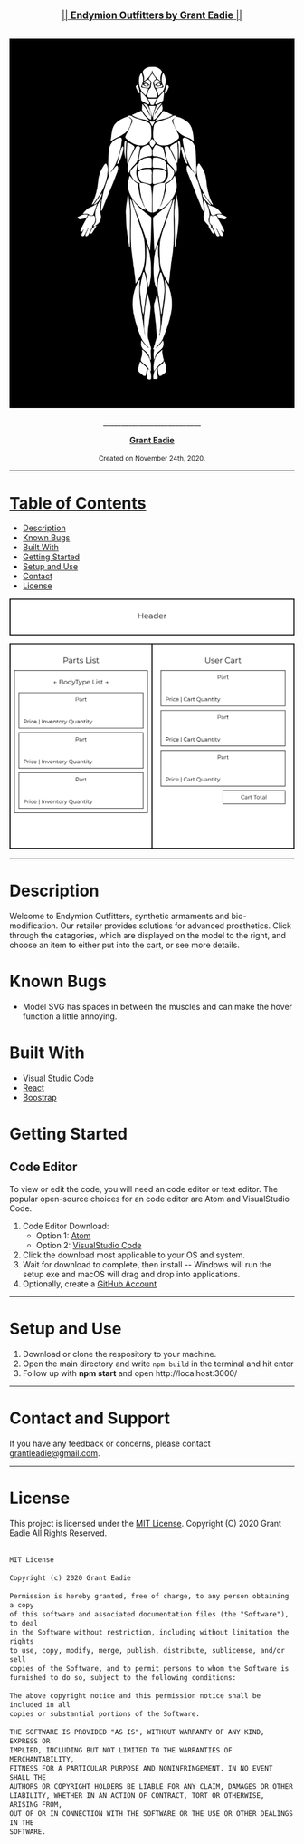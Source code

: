 <br>
<p align="center">
  <u><big>|| <b>Endymion Outfitters by Grant Eadie</b> ||</big></u>
</p>
<p align="center">
    <!-- Project Avatar/Logo -->
    <br>
    <a>
        <img src="/src/img/endymion.png">
    </a>
    <p align="center">
      ___________________________
    </p>
    <!-- GitHub Link -->
    <p align="center">
        <a href="https://github.com/GrantEadie">
            <strong>Grant Eadie</strong>
        </a> 
    </p>
</p>

<p align="center">
  <small>Created on November 24th, 2020.</small>
</p>

---

# <u>Table of Contents</u>

  - <a href="#Description">Description</a>
  - <a href="#Known-Bugs">Known Bugs</a>
  - <a href="#Built-With">Built With</a>
  - <a href="#getting-started">Getting Started</a>
  - <a href="#setup-and-use">Setup and Use</a>
  - <a href="#contact-and-support">Contact</a>
  - <a href="#license">License</a>

![component drawing](src/img/cyborg-armorments.png)

---

# Description

Welcome to Endymion Outfitters, synthetic armaments and bio-modification. Our retailer provides solutions for advanced prosthetics. Click through the catagories, which are displayed on the model to the right, and choose an item to either put into the cart, or see more details. 

# Known Bugs

- Model SVG has spaces in between the muscles and can make the hover function a little annoying.

# Built With

- [Visual Studio Code](https://code.visualstudio.com/)
- [React](https://reactjs.org/docs/getting-started.html)
- [Boostrap](https://getbootstrap.com/)

# Getting Started

## Code Editor

To view or edit the code, you will need an code editor or text editor. The popular open-source choices for an code editor are Atom and VisualStudio Code.

1. Code Editor Download:
   - Option 1: [Atom](https://nodejs.org/en/)
   - Option 2: [VisualStudio Code](https://www.npmjs.com/)
2. Click the download most applicable to your OS and system.
3. Wait for download to complete, then install -- Windows will run the setup exe and macOS will drag and drop into applications.
4. Optionally, create a [GitHub Account](https://github.com)

<hr>

# Setup and Use

1. Download or clone the respository to your machine.
2. Open the main directory and write ``` npm build ``` in the terminal and hit enter
3. Follow up with **npm start** and open http://localhost:3000/

---

# Contact and Support

If you have any feedback or concerns, please contact <grantleadie@gmail.com>.

---

# License

This project is licensed under the [MIT License](https://opensource.org/licenses/MIT). Copyright (C) 2020 Grant Eadie All Rights Reserved.

```

MIT License

Copyright (c) 2020 Grant Eadie

Permission is hereby granted, free of charge, to any person obtaining a copy
of this software and associated documentation files (the "Software"), to deal
in the Software without restriction, including without limitation the rights
to use, copy, modify, merge, publish, distribute, sublicense, and/or sell
copies of the Software, and to permit persons to whom the Software is
furnished to do so, subject to the following conditions:

The above copyright notice and this permission notice shall be included in all
copies or substantial portions of the Software.

THE SOFTWARE IS PROVIDED "AS IS", WITHOUT WARRANTY OF ANY KIND, EXPRESS OR
IMPLIED, INCLUDING BUT NOT LIMITED TO THE WARRANTIES OF MERCHANTABILITY,
FITNESS FOR A PARTICULAR PURPOSE AND NONINFRINGEMENT. IN NO EVENT SHALL THE
AUTHORS OR COPYRIGHT HOLDERS BE LIABLE FOR ANY CLAIM, DAMAGES OR OTHER
LIABILITY, WHETHER IN AN ACTION OF CONTRACT, TORT OR OTHERWISE, ARISING FROM,
OUT OF OR IN CONNECTION WITH THE SOFTWARE OR THE USE OR OTHER DEALINGS IN THE
SOFTWARE.

```
